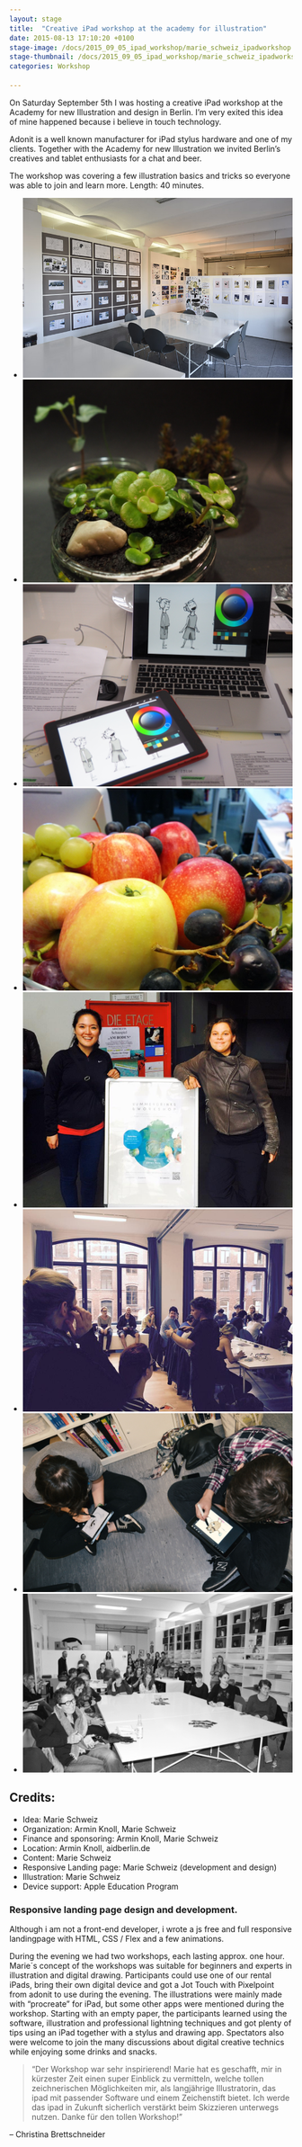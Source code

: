 ```yaml
---
layout: stage
title:  "Creative iPad workshop at the academy for illustration"
date: 2015-08-13 17:10:20 +0100
stage-image: /docs/2015_09_05_ipad_workshop/marie_schweiz_ipadworkshop.jpg
stage-thumbnail: /docs/2015_09_05_ipad_workshop/marie_schweiz_ipadworkshop.jpg
categories: Workshop

---
```


On Saturday September 5th I was hosting a creative iPad workshop at the Academy for new Illustration and design in Berlin. I’m very exited this idea of mine  happened because i believe in touch technology.

Adonit is a well known manufacturer for iPad stylus hardware and one of my clients. Together with the Academy for new Illustration we invited Berlin’s creatives and tablet enthusiasts for a chat and beer.

The workshop was covering a few illustration basics and tricks so everyone was able to join and learn more. Length: 40 minutes.

<ul class="gallery grid">
<li><img class="gallery" src="/docs/2015_09_05_ipad_workshop/workshop_01_location_aidberlin.jpg" /></li>
<li><img class="gallery" src="/docs/2015_09_05_ipad_workshop/workshop_02_materialien.jpg" /></li>
<li><img class="gallery" src="/docs/2015_09_05_ipad_workshop/workshop_03_preperation.jpg" /></li>
<li><img class="gallery" src="/docs/2015_09_05_ipad_workshop/workshop_04_food.jpg" /></li>
<li><img class="gallery" src="/docs/2015_09_05_ipad_workshop/workshop_05_teamtracymarie.jpg" /></li>
<li><img class="gallery" src="/docs/2015_09_05_ipad_workshop/workshop_06_aidfullhouse.jpg" /></li>
<li><img class="gallery" src="/docs/2015_09_05_ipad_workshop/workshop_07.JPG" /></li>
<li><img class="gallery" src="/docs/2015_09_05_ipad_workshop/workshop_09.JPG" /></li>
</ul>

## Credits:

* Idea: Marie Schweiz
* Organization: Armin Knoll, Marie Schweiz
* Finance and sponsoring: Armin Knoll, Marie Schweiz
* Location: Armin Knoll, aidberlin.de
* Content: Marie Schweiz
* Responsive Landing page: Marie Schweiz (development and design)
* Illustration: Marie Schweiz
* Device support: Apple Education Program

### Responsive landing page design and development.
Although i am not a front-end developer, i wrote a js free and full responsive landingpage with HTML, CSS / Flex and a few animations.

During the evening we had two workshops, each lasting approx. one hour. Marie´s concept of the workshops was suitable for beginners and experts in illustration and digital drawing. Participants could use one of our rental iPads, bring their own digital device and got a Jot Touch with Pixelpoint from adonit to use during the evening. The illustrations were mainly made with “procreate” for iPad, but some other apps were mentioned during the workshop. Starting with an empty paper, the participants learned using the software, illustration and professional lightning techniques and got plenty of tips using an iPad together with a stylus and drawing app. Spectators also were welcome to join the many discussions about digital creative technics while enjoying some drinks and snacks.

>“Der Workshop war sehr inspirierend! Marie hat es geschafft, mir in kürzester Zeit einen super Einblick zu vermitteln, welche tollen zeichnerischen Möglichkeiten mir, als langjährige Illustratorin, das ipad mit passender Software und einem Zeichenstift bietet.
Ich werde das ipad in Zukunft sicherlich verstärkt beim Skizzieren unterwegs nutzen.
Danke für den tollen Workshop!”

– Christina Brettschneider